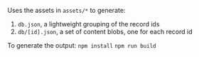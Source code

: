 Uses the assets in `assets/*` to generate:
1) `db.json`, a lightweight grouping of the record ids
2) `db/[id].json`, a set of content blobs, one for each record id

To generate the output:
`npm install`
`npm run build`